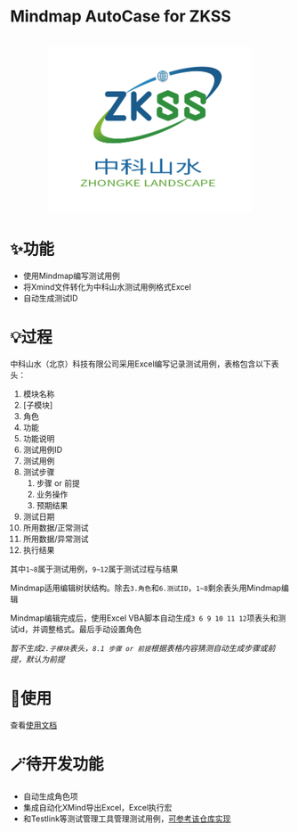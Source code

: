 # Mindmap AutoCase for ZKSS
  <h1 align="center">
    <picture>
      <img alt="ZKSS" src="./pic/zkss.png" width=367.5>
    </picture>
  </h1>

# ✨功能
- 使用Mindmap编写测试用例
- 将Xmind文件转化为中科山水测试用例格式Excel
- 自动生成测试ID

# 💡过程
中科山水（北京）科技有限公司采用Excel编写记录测试用例，表格包含以下表头：
1.  模块名称
2. \[子模块\]
3. 角色
4. 功能
5. 功能说明
6. 测试用例ID
7. 测试用例 
8. 测试步骤
	1. 步骤 or 前提
	2. 业务操作
	3. 预期结果
9. 测试日期
10. 所用数据/正常测试
11. 所用数据/异常测试
12. 执行结果

其中`1~8`属于测试用例，`9~12`属于测试过程与结果

Mindmap适用编辑树状结构。除去`3.角色`和`6.测试ID`，`1~8`剩余表头用Mindmap编辑

Mindmap编辑完成后，使用Excel VBA脚本自动生成`3 6 9 10 11 12`项表头和测试id，并调整格式。最后手动设置角色

*暂不生成`2.子模块`表头，`8.1 步骤 or 前提`根据表格内容猜测自动生成步骤或前提，默认为前提*

# 📘使用

查看[使用文档](./doc/README.md)

# 🪄待开发功能
- 自动生成角色项
- 集成自动化XMind导出Excel，Excel执行宏
- 和Testlink等测试管理工具管理测试用例，[可参考该仓库实现](https://github.com/zhuifengshen/xmind2testcase)